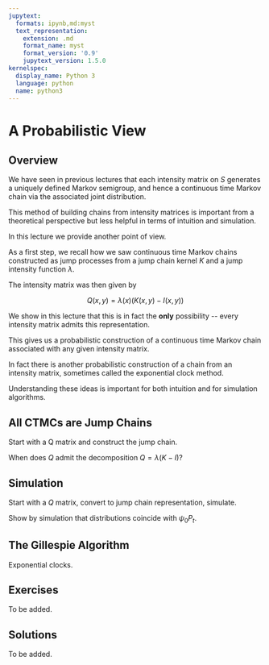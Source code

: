```yaml
---
jupytext:
  formats: ipynb,md:myst
  text_representation:
    extension: .md
    format_name: myst
    format_version: '0.9'
    jupytext_version: 1.5.0
kernelspec:
  display_name: Python 3
  language: python
  name: python3
---
```



# A Probabilistic View


## Overview

We have seen in previous lectures that each intensity matrix on $S$ generates
a uniquely defined Markov semigroup, and hence a continuous time Markov chain
via the associated joint distribution.

This method of building chains from intensity matrices is important from a
theoretical perspective but less helpful in terms of intuition and simulation.

In this lecture we provide another point of view.

As a first step, we recall how we saw continuous time Markov chains
constructed as jump processes from a jump chain kernel $K$ and a jump
intensity function $\lambda$.

The intensity matrix was then given by 

$$
    Q(x, y) = \lambda(x) (K(x, y) - I(x, y))
$$

We show in this lecture that this is in fact the **only** possibility -- every
intensity matrix admits this representation.

This gives us a probabilistic construction of a continuous time Markov chain
associated with any given intensity matrix.

In fact there is another probabilistic construction of a chain from an
intensity matrix, sometimes called the exponential clock method.

Understanding these ideas is important for both intuition and for 
simulation algorithms.




## All CTMCs are Jump Chains 

Start with a Q matrix and construct the jump chain.

When does $Q$ admit the decomposition $Q = \lambda (K - I)$?


## Simulation

Start with a $Q$ matrix, convert to jump chain representation, simulate.

Show by simulation that distributions coincide with $\psi_0 P_t$.


## The Gillespie Algorithm

Exponential clocks.




## Exercises

To be added.


## Solutions

To be added.
